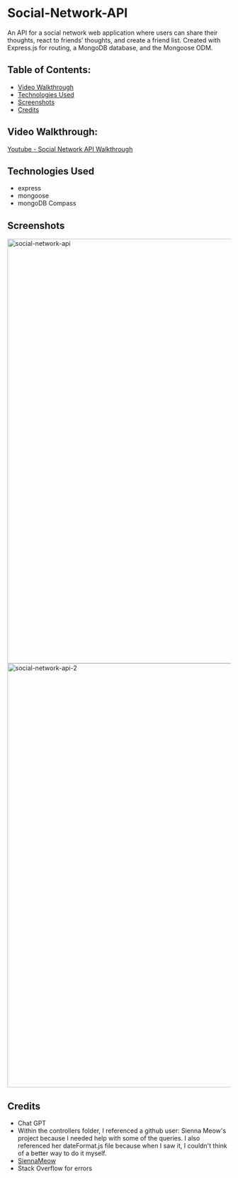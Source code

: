 # Social-Network-API
An API for a social network web application where users can share their thoughts, react to friends’ thoughts, and create a friend list. Created with Express.js for routing, a MongoDB database, and the Mongoose ODM.

## Table of Contents:
- [Video Walkthrough](video-walkthrough)
- [Technologies Used](technologies-used)
- [Screenshots](screenshots)
- [Credits](credits)

## Video Walkthrough: 
[Youtube - Social Network API Walkthrough](https://youtu.be/4kSqklgXc3k)

## Technologies Used
- express
- mongoose 
- mongoDB Compass

## Screenshots
<img width="959" alt="social-network-api" src="https://github.com/00shivani/Social-Network-API/assets/126500106/7e11a068-d409-49cf-b165-5ebea5647838">
<img width="958" alt="social-network-api-2" src="https://github.com/00shivani/Social-Network-API/assets/126500106/3b48319d-947c-4e95-80f8-4fe0db2e7459">


## Credits
- Chat GPT
- Within the controllers folder, I referenced a github user: Sienna Meow's project because I needed help with some of the queries. I also referenced her dateFormat.js file because when I saw it, I couldn't think of a better way to do it myself.
- [SiennaMeow](https://github.com/siennameow/social-network-API)
- Stack Overflow for errors




